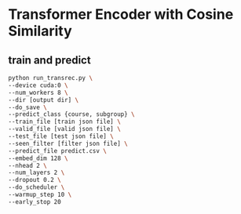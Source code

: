 # Transformer Encoder with Cosine Similarity

## train and predict

```bash
python run_transrec.py \
--device cuda:0 \
--num_workers 8 \
--dir [output dir] \
--do_save \
--predict_class {course, subgroup} \
--train_file [train json file] \
--valid_file [valid json file] \
--test_file [test json file] \
--seen_filter [filter json file] \
--predict_file predict.csv \
--embed_dim 128 \
--nhead 2 \
--num_layers 2 \
--dropout 0.2 \
--do_scheduler \
--warmup_step 10 \
--early_stop 20
```
